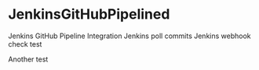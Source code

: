 # JenkinsGitHubPipelined
Jenkins GitHub Pipeline Integration
Jenkins poll commits
Jenkins webhook
check test

Another test

